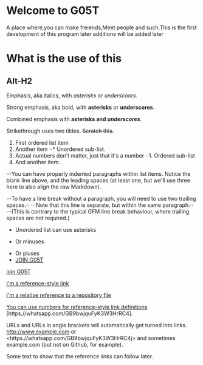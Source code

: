 # Welcome to G05T
A place where,you can make freiends,Meet people
and such.This is the first development of this program 
later additions will be added later

What is the use of this 
=======================

Alt-H2
------
Emphasis, aka italics, with *asterisks* or _underscores_.

Strong emphasis, aka bold, with **asterisks** or __underscores__.

Combined emphasis with **asterisks and _underscores_**.

Strikethrough uses two tildes. ~~Scratch this.~~
1. First ordered list item
2. Another item
⋅⋅* Unordered sub-list. 
1. Actual numbers don't matter, just that it's a number
⋅⋅1. Ordered sub-list
4. And another item.

⋅⋅⋅You can have properly indented paragraphs within list items. Notice the blank line above, and the leading spaces (at least one, but we'll use three here to also align the raw Markdown).

⋅⋅⋅To have a line break without a paragraph, you will need to use two trailing spaces.⋅⋅
⋅⋅⋅Note that this line is separate, but within the same paragraph.⋅⋅
⋅⋅⋅(This is contrary to the typical GFM line break behaviour, where trailing spaces are not required.)

* Unordered list can use asterisks
- Or minuses
+ Or pluses
+ [JOIN G05T](https.//whatsapp.com/GB9bwjquFyK3W3HrRC4)

[join G05T](https.//whatsapp.com/GB9bwjquFyK3W3HrRC4)

[I'm a reference-style link][Arbitrary case-insensitive reference text]

[I'm a relative reference to a repository file](../blob/master/LICENSE)

[You can use numbers for reference-style link definitions][1]
 [https.//whatsapp.com/GB9bwjquFyK3W3HrRC4].

URLs and URLs in angle brackets will automatically get turned into links. 
http://www.example.com or <https.//whatsapp.com/GB9bwjquFyK3W3HrRC4j> and sometimes 
example.com (but not on Github, for example).

Some text to show that the reference links can follow later.

[arbitrary case-insensitive reference text]: https://www.mozilla.org
[1]: http://slashdot.org
[link text itself]: https.//whatsapp.com/GB9bwjquFyK3W3HrRC4
